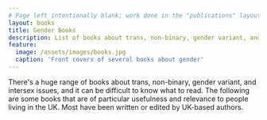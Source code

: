 ```yaml
---
# Page left intentionally blank; work done in the "publications" layout
layout: books
title: Gender Books
description: List of books about trans, non-binary, gender variant, and intersex issues of particular relevance to UK audiences
feature:
  image: /assets/images/books.jpg
  caption: 'Front covers of several books about gender'
---
```


There's a huge range of books about trans, non-binary, gender variant, and intersex issues, and it can be difficult to know what to read. The following are some books that are of particular usefulness and relevance to people living in the UK. Most have been written or edited by UK-based authors.
